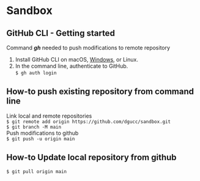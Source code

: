 # Sandbox

## GitHub CLI - Getting started

Command ***gh*** needed to push modifications to remote repository
1. Install GitHub CLI on macOS, [Windows](https://github.com/cli/cli/releases/download/v2.11.3/gh_2.11.3_windows_amd64.msi), or Linux.  
2. In the command line, authenticate to GitHub.  
`$ gh auth login` 

## How-to push existing repository from command line   
Link local and remote repositories  
`$ git remote add origin https://github.com/dgucc/sandbox.git`  
`$ git branch -M main`  
Push modifications to github  
`$ git push -u origin main`

## How-to Update local repository from github  
`$ git pull origin main`  
